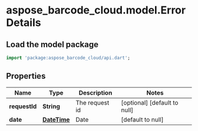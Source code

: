 # aspose_barcode_cloud.model.ErrorDetails

## Load the model package
```dart
import 'package:aspose_barcode_cloud/api.dart';
```

## Properties
Name | Type | Description | Notes
---- | ---- | ----------- | -----
**requestId** | **String** | The request id | [optional] [default to null]
**date** | [**DateTime**](DateTime.md) | Date | [default to null]


